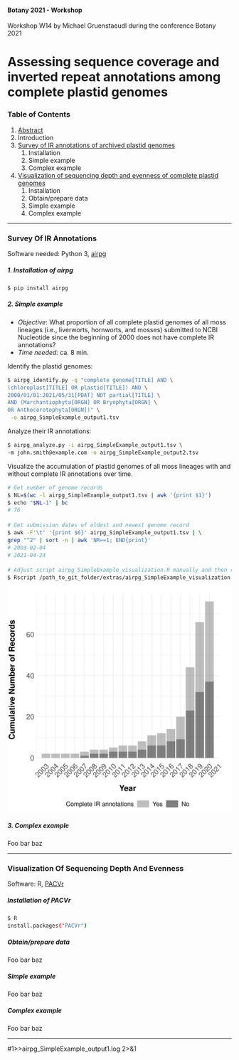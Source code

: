 #### Botany 2021 - Workshop
Workshop W14 by Michael Gruenstaeudl during the conference Botany 2021

# Assessing sequence coverage and inverted repeat annotations among complete plastid genomes

### Table of Contents
1. [Abstract](https://github.com/michaelgruenstaeudl/Botany2021_Workshop/blob/main/doc/abstract.md)
2. Introduction
3. [Survey of IR annotations of archived plastid genomes](#survey-of-ir-annotations)
      1. Installation
      2. Simple example
      3. Complex example
3. [Visualization of sequencing depth and evenness of complete plastid genomes](#visualization-of-sequencing-depth-and-evenness)
      1. Installation
      2. Obtain/prepare data
      3. Simple example
      4. Complex example

---

### Survey Of IR Annotations
Software needed: Python 3, [airpg](https://pypi.org/project/airpg/)

##### 1. Installation of airpg
```bash
$ pip install airpg
```
##### 2. Simple example
+ _Objective_: What proportion of all complete plastid genomes of all moss lineages (i.e., liverworts, hornworts, and mosses) submitted to NCBI Nucleotide since the beginning of 2000 does not have complete IR annotations?<br>
+ _Time needed_: ca. 8 min.

Identify the plastid genomes:
```bash
$ airpg_identify.py -q "complete genome[TITLE] AND \
(chloroplast[TITLE] OR plastid[TITLE]) AND \
2000/01/01:2021/05/31[PDAT] NOT partial[TITLE] \
AND (Marchantiophyta[ORGN] OR Bryophyta[ORGN] \
OR Anthocerotophyta[ORGN])" \
 -o airpg_SimpleExample_output1.tsv
 ```

Analyze their IR annotations:
 ```bash
 $ airpg_analyze.py -i airpg_SimpleExample_output1.tsv \
 -m john.smith@example.com -o airpg_SimpleExample_output2.tsv
  ```

Visualize the accumulation of plastid genomes of all moss lineages with and without complete IR annotations over time.
```bash
# Get number of genome records
$ NL=$(wc -l airpg_SimpleExample_output1.tsv | awk '{print $1}')
$ echo "$NL-1" | bc
# 76

# Get submission dates of oldest and newest genome record
$ awk -F'\t' '{print $6}' airpg_SimpleExample_output1.tsv | \
grep "^2" | sort -n | awk 'NR==1; END{print}'
# 2003-02-04
# 2021-04-24

# Adjust script airpg_SimpleExample_visualization.R manually and then run
$ Rscript /path_to_git_folder/extras/airpg_SimpleExample_visualization.R
 ```
![](https://github.com/michaelgruenstaeudl/Botany2021_Workshop/blob/main/extras/airpg_SimpleExample_visualization.png)

##### 3. Complex example
Foo bar baz

---

### Visualization Of Sequencing Depth And Evenness
Software: R, [PACVr](https://cran.r-project.org/package=PACVr)

##### Installation of PACVr
```bash
$ R
install.packages("PACVr")
```
##### Obtain/prepare data
Foo bar baz

##### Simple example
Foo bar baz

##### Complex example
Foo bar baz

---

#1>>airpg_SimpleExample_output1.log 2>&1
